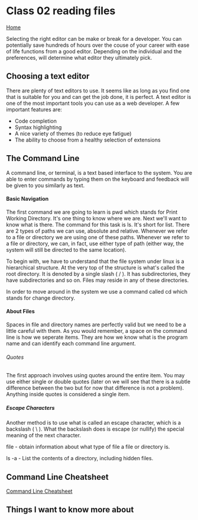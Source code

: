 # Class 02 reading files

[Home](../README.md)

Selecting the right editor can be make or break for a developer. You can potentially save hundreds of hours over the couse of your career with ease of life functions from a good editor. Depending on the individual and the preferences, will determine what editor they ultimately pick.

## Choosing a text editor
There are plenty of text editors to use. It seems like as long as you find one that is suitable for you and can get the job done, it is perfect. A text editor is one of the most important tools you can use as a web developer. A few important features are:
- Code completion
- Syntax highlighting
- A nice variety of themes (to reduce eye fatigue)
- The ability to choose from a healthy selection of extensions

## The Command Line
A command line, or terminal, is a text based interface to the system. You are able to enter commands by typing them on the keyboard and feedback will be given to you similarly as text.

#### Basic Navigation

The first command we are going to learn is pwd which stands for Print Working Directory. It's one thing to know where we are. Next we'll want to know what is there. The command for this task is ls. It's short for list. There are 2 types of paths we can use, absolute and relative. Whenever we refer to a file or directory we are using one of these paths. Whenever we refer to a file or directory, we can, in fact, use either type of path (either way, the system will still be directed to the same location).

To begin with, we have to understand that the file system under linux is a hierarchical structure. At the very top of the structure is what's called the root directory. It is denoted by a single slash ( / ). It has subdirectories, they have subdirectories and so on. Files may reside in any of these directories.

In order to move around in the system we use a command called cd which stands for change directory.

#### About Files

Spaces in file and directory names are perfectly valid but we need to be a little careful with them. As you would remember, a space on the command line is how we seperate items. They are how we know what is the program name and can identify each command line argument.

###### Quotes 

The first approach involves using quotes around the entire item. You may use either single or double quotes (later on we will see that there is a subtle difference between the two but for now that difference is not a problem). Anything inside quotes is considered a single item.

##### Escape Characters

Another method is to use what is called an escape character, which is a backslash ( \ ). What the backslash does is escape (or nullify) the special meaning of the next character.

file - obtain information about what type of file a file or directory is.

ls -a - List the contents of a directory, including hidden files.

## Command Line Cheatsheet
[Command Line Cheatsheet](https://github.com/Sheldon-Pierce/reading-notes/blob/main/command-line-cheat-sheet-large.png)

## Things I want to know more about
